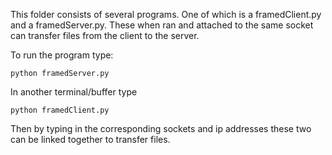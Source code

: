 This folder consists of several programs. One of which is a framedClient.py and a framedServer.py. These when ran and attached to the same socket can transfer files from the client to the server. 

To run the program type: 

    python framedServer.py
    
In another terminal/buffer type 

    python framedClient.py

Then by typing in the corresponding sockets and ip addresses these two can be linked together to transfer files. 


